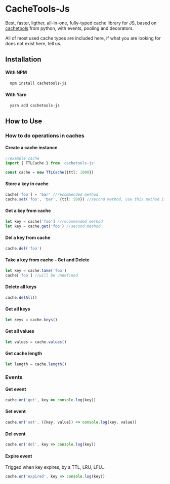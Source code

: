 
# CacheTools-Js

Best, faster, ligther, all-in-one, fully-typed cache library for JS, based on [cachetools](https://pypi.org/project/cachetools) from python, with events, pooling and decorators.

All of most used cache types are included here, if what you are looking for does not exist here, tell us.
## Installation

#### With NPM
```bash
  npm install cachetools-js
```

#### With Yarn
```bash
  yarn add cachetools-js
```
## How to Use

### How to do operations in caches

#### Create a cache instance
```typescript
//example cache
import { TTLCache } from 'cachetools-js'

const cache = new TTLCache({ttl: 1000})
```
#### Store a key in cache
```typescript
cache['foo'] = 'bar' //recommended method
cache.set('foo', 'bar', {ttl: 500}) //second method, use this method if you wanna pass custom options
```
#### Get a key from cache
```typescript
let key = cache['foo'] //recommended method
let key = cache.get('foo') //second method
```
#### Del a key from cache
```typescript
cache.del('foo')
```
#### Take a key from cache - Get and Delete
```typescript
let key = cache.take('foo')
cache['foo'] //will be undefined
```
#### Delete all keys
```typescript
cache.delAll()
```
#### Get all keys
```typescript
let keys = cache.keys()
```
#### Get all values
```typescript
let values = cache.values()
```
#### Get cache length
```typescript
let length = cache.length()
```

### Events

#### Get event
```typescript
cache.on('get', key => console.log(key))
```
#### Set event
```typescript
cache.on('set', ({key, value}) => console.log(key, value))
```
#### Del event
```typescript
cache.on('del', key => console.log(key))
```
#### Expire event
Trigged when key expires, by a TTL, LRU, LFU...
```typescript
cache.on('expired', key => console.log(key))
```
